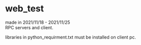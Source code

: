 # web_test
made in 2021/11/18 - 2021/11/25  
RPC servers and client.

libraries in python_requirment.txt must be installed on client pc.
